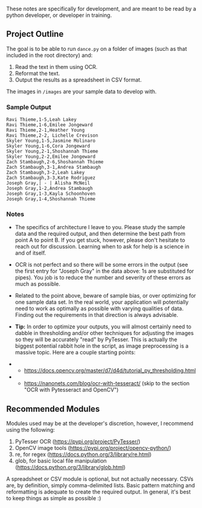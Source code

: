 These notes are specifically for development, and are meant to be read by a python developer, or developer in training.

## Project Outline

The goal is to be able to run `dance.py` on a folder of images (such as that included in the root directory) and:

1. Read the text in them using OCR.
2. Reformat the text.
3. Output the results as a spreadsheet in CSV format.

The images in `/images` are your sample data to develop with.

### Sample Output

```
Ravi Thieme,1-5,Leah Lakey
Ravi Thieme,1-6,Emilee Jongeward
Ravi Thieme,2-1,Heather Young
Ravi Thieme,2-2, Lichelle Crevison
Skyler Young,1-5,Jasmine Molinaro
Skyler Young,1-6,Cora Jongeward
Skyler Young,2-1,Shoshannah Thieme
Skyler Young,2-2,Emilee Jongeward
Zach Stambaugh,2-6,Shoshannah Thieme
Zach Stambaugh,3-1,Andrea Stambaugh
Zach Stambaugh,3-2,Leah Lakey
Zach Stambaugh,3-3,Kate Rodriguez
Joseph Gray,| - | Alisha McNeil
Joseph Gray,1-2,Andrea Stambaugh
Joseph Gray,1-3,Kayla Schoonhoven
Joseph Gray,1-4,Shoshannah Thieme
```

### Notes

- The specifics of architecture I leave to you. Please study the sample data and the required output, and then determine the best path from point A to point B. If you get stuck, however, please don't hesitate to reach out for discussion. Learning when to ask for help is a science in and of itself.

- OCR is not perfect and so there will be some errors in the output (see the first entry for "Joseph Gray" in the data above: 1s are substituted for pipes). You job is to reduce the number and severity of these errors as much as possible.

- Related to the point above, beware of sample bias, or over optimizing for one sample data set. In the real world, your application will potentially need to work as optimally as possible with varying qualities of data. Finding out the requirements in that direction is always advisable.

- **Tip:** In order to optimize your outputs, you will almost certainly need to dabble in thresholding and/or other techniques for adjusting the images so they will be accurately "read" by PyTesser. This is actually the biggest potential rabbit hole in the script, as image preprocessing is a massive topic. Here are a couple starting points:
- - https://docs.opencv.org/master/d7/d4d/tutorial_py_thresholding.html
- - https://nanonets.com/blog/ocr-with-tesseract/ (skip to the section "OCR with Pytesseract and OpenCV")

## Recommended Modules

Modules used may be at the developer's discretion, however, I recommend using the following:

1. PyTesser OCR (https://pypi.org/project/PyTesser/)
2. OpenCV image tools (https://pypi.org/project/opencv-python/)
3. re, for regex (https://docs.python.org/3/library/re.html)
4. glob, for basic local file manipulation (https://docs.python.org/3/library/glob.html)

A spreadsheet or CSV module is optional, but not actually necessary. CSVs are, by definition, simply comma-delimited lists. Basic pattern matching and reformatting is adequate to create the required output. In general, it's best to keep things as simple as possible :)


